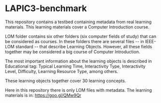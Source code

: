 # LAPIC3-benchmark

This repository contains a testbed containing metadata from real learning materials. This learning materials cover a Computer Introduction course.

LOM folder contains six other folders (six computer fields of study) that can be considered as courses. In these folders there are several files -- in IEEE-LOM standard -- that describe Learning Objects. However, all these fields together may be considered a big course of Computer Introduction. 

The most important information about the learning objects is described in Educational tag: Typical Learning Time, Interactivity Type, Interactivity Level, Difficulty, Learning Resource Type, among others.

These learning objects together cover 30 learning concepts.

Here in this repository there is only LOM files with metadata. The learning materials is in: https://goo.gl/QMw9Qr 
